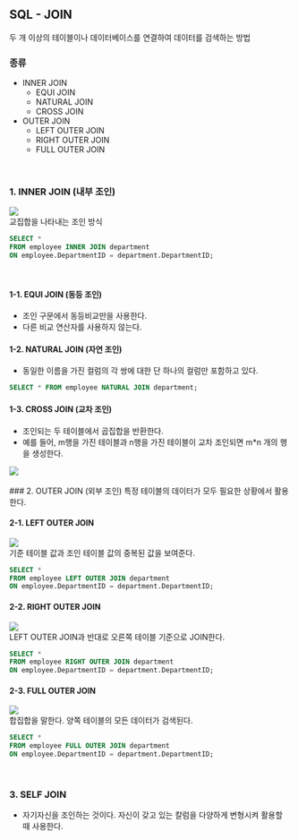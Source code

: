 ## SQL - JOIN
두 개 이상의 테이블이나 데이터베이스를 연결하여 데이터를 검색하는 방법
<br>

### 종류
- INNER JOIN
  - EQUI JOIN
  - NATURAL JOIN
  - CROSS JOIN
- OUTER JOIN
  - LEFT OUTER JOIN
  - RIGHT OUTER JOIN
  - FULL OUTER JOIN
<br>

### 1. INNER JOIN (내부 조인)
<img src="https://github.com/user-attachments/assets/6e3959e6-4802-475a-9e96-0115f314dc9f"/> <br>
교집합을 나타내는 조인 방식

```sql
SELECT *
FROM employee INNER JOIN department
ON employee.DepartmentID = department.DepartmentID;
```
<br>

#### 1-1. EQUI JOIN (동등 조인)
- 조인 구문에서 동등비교만을 사용한다.
- 다른 비교 연산자를 사용하지 않는다.

#### 1-2. NATURAL JOIN (자연 조인)
- 동일한 이름을 가진 컬럼의 각 쌍에 대한 단 하나의 컬럼만 포함하고 있다.
```sql
SELECT * FROM employee NATURAL JOIN department;
```

#### 1-3. CROSS JOIN (교차 조인)
- 조인되는 두 테이블에서 곱집합을 반환한다.
- 예를 들어, m행을 가진 테이블과 n행을 가진 테이블이 교차 조인되면 m*n 개의 행을 생성한다.
<img src="https://github.com/user-attachments/assets/90aad3e7-44e4-428d-b0ed-872b46ea1a42"/>
<br>
<br>
### 2. OUTER JOIN (외부 조인)
특정 테이블의 데이터가 모두 필요한 상황에서 활용한다.

#### 2-1. LEFT OUTER JOIN
<img src="https://github.com/user-attachments/assets/561df5f1-70d4-41c4-b860-f277c75cb8de"/> <br>
기준 테이블 값과 조인 테이블 값의 중복된 값을 보여준다.

```sql
SELECT *
FROM employee LEFT OUTER JOIN department
ON employee.DepartmentID = department.DepartmentID;
```

#### 2-2. RIGHT OUTER JOIN
<img src = "https://github.com/user-attachments/assets/c2b47326-2ed7-4950-8bc1-2e61528a2f59"/> <br>
LEFT OUTER JOIN과 반대로 오른쪽 테이블 기준으로 JOIN한다.
```sql
SELECT *
FROM employee RIGHT OUTER JOIN department
ON employee.DepartmentID = department.DepartmentID;
```

#### 2-3. FULL OUTER JOIN
<img src="https://github.com/user-attachments/assets/6f8f229c-63f5-44cf-afe7-993324eaac7e"/> <br>
합집합을 말한다. 양쪽 테이블의 모든 데이터가 검색된다.
```sql
SELECT *
FROM employee FULL OUTER JOIN department
ON employee.DepartmentID = department.DepartmentID;
```
<br>

### 3. SELF JOIN
- 자기자신을 조인하는 것이다. 자신이 갖고 있는 칼럼을 다양하게 변형시켜 활용할 때 사용한다.
